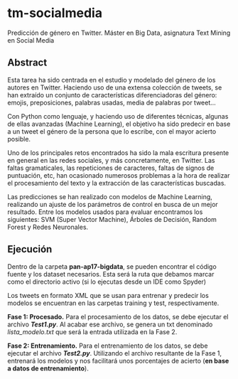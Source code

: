 # tm-socialmedia
Predicción de género en Twitter. Máster en Big Data, asignatura Text Mining en Social Media



## Abstract
Esta tarea ha sido centrada en el estudio y modelado del género de los autores en Twitter. Haciendo uso de una extensa colección de tweets, se han extraído un conjunto de características diferenciadoras del género: emojis, preposiciones, palabras usadas, media de palabras por tweet... 

Con Python como lenguaje, y haciendo uso de diferentes técnicas, algunas de ellas avanzadas (Machine Learning), el objetivo ha sido predecir en base a un tweet el género de la persona que lo escribe, con el mayor acierto posible.

Uno de los principales retos encontrados ha sido la mala escritura presente en general en las redes sociales, y más concretamente, en Twitter. Las faltas gramaticales, las repeticiones de caracteres, faltas de signos de puntuación, etc, han ocasionado numerosos problemas a la hora de realizar el procesamiento del texto y la extracción de las características buscadas.

Las predicciones se han realizado con modelos de Machine Learning, realizando un ajuste de los parámetros de control en busca de un mejor resultado. Entre los modelos usados para evaluar encontramos los siguientes: SVM (Super Vector Machine), Árboles de Decisión, Random Forest y Redes Neuronales.



## Ejecución
Dentro de la carpeta **pan-ap17-bigdata**, se pueden encontrar el código fuente y los dataset necesarios. Esta será la ruta que debamos marcar como el directorio activo (si lo ejecutas desde un IDE como Spyder)

Los tweets en formato XML que se usan para entrenar y predecir los modelos se encuentran en las carpetas training y test, respectivamente.

**Fase 1: Procesado.** Para el procesamiento de los datos, se debe ejecutar el archivo **_Test1.py_**. Al acabar ese archivo, se genera un txt denominado _lista_modelo.txt_ que será la entrada utilizada en la Fase 2.

**Fase 2: Entrenamiento.** Para el entrenamiento de los datos, se debe ejecutar el archivo **_Test2.py_**. Utilizando el archivo resultante de la Fase 1, entrenará los modelos y nos facilitará unos porcentajes de acierto (**en base a datos de entrenamiento**).
